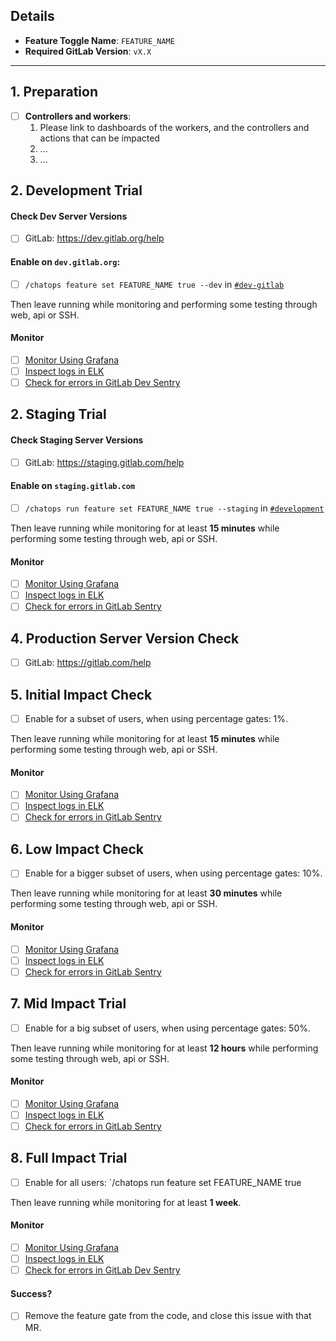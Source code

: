## Details
- **Feature Toggle Name**: `FEATURE_NAME`
- **Required GitLab Version**: `vX.X`

--------------------------------------------------------------------------------

## 1. Preparation

- [ ] **Controllers and workers**:
  1. Please link to dashboards of the workers, and the controllers and actions that can be impacted
  2. ...
  3. ...

## 2. Development Trial

#### Check Dev Server Versions
- [ ] GitLab: https://dev.gitlab.org/help

#### Enable on `dev.gitlab.org`:
- [ ] `/chatops feature set FEATURE_NAME true --dev` in [`#dev-gitlab`](https://gitlab.slack.com/messages/C6WQ87MU3)

Then leave running while monitoring and performing some testing through web, api or SSH.

#### Monitor

- [ ] [Monitor Using Grafana](https://dashboards.gitlab.net)
- [ ] [Inspect logs in ELK](https://log.gitlab.net/app/kibana)
- [ ] [Check for errors in GitLab Dev Sentry](https://sentry.gitlap.com/gitlab/devgitlaborg/?query=is%3Aunresolved)

## 2. Staging Trial

#### Check Staging Server Versions
- [ ] GitLab: https://staging.gitlab.com/help

#### Enable on `staging.gitlab.com`
- [ ] `/chatops run feature set FEATURE_NAME true --staging` in [`#development`](https://gitlab.slack.com/messages/C02PF508L/)

Then leave running while monitoring for at least **15 minutes** while performing some testing through web, api or SSH.

#### Monitor

- [ ] [Monitor Using Grafana](https://dashboards.gitlab.net)
- [ ] [Inspect logs in ELK](https://log.gitlab.net/app/kibana)
- [ ] [Check for errors in GitLab Sentry](https://sentry.gitlap.com/gitlab/gitlabcom/?query=is%3Aunresolved)

## 4. Production Server Version Check

- [ ] GitLab: https://gitlab.com/help

## 5. Initial Impact Check

- [ ] Enable for a subset of users, when using percentage gates: 1%.

Then leave running while monitoring for at least **15 minutes** while performing some testing through web, api or SSH.

#### Monitor

- [ ] [Monitor Using Grafana](https://dashboards.gitlab.net)
- [ ] [Inspect logs in ELK](https://log.gitlab.net/app/kibana)
- [ ] [Check for errors in GitLab Sentry](https://sentry.gitlap.com/gitlab/gitlabcom/?query=is%3Aunresolved)

## 6. Low Impact Check

- [ ] Enable for a bigger subset of users, when using percentage gates: 10%.

Then leave running while monitoring for at least **30 minutes** while performing some testing through web, api or SSH.

#### Monitor

- [ ] [Monitor Using Grafana](https://dashboards.gitlab.net)
- [ ] [Inspect logs in ELK](https://log.gitlab.net/app/kibana)
- [ ] [Check for errors in GitLab Sentry](https://sentry.gitlap.com/gitlab/gitlabcom/?query=is%3Aunresolved)

## 7. Mid Impact Trial

- [ ] Enable for a big subset of users, when using percentage gates: 50%.

Then leave running while monitoring for at least **12 hours** while performing some testing through web, api or SSH.

#### Monitor

- [ ] [Monitor Using Grafana](https://dashboards.gitlab.net)
- [ ] [Inspect logs in ELK](https://log.gitlab.net/app/kibana)
- [ ] [Check for errors in GitLab Sentry](https://sentry.gitlap.com/gitlab/gitlabcom/?query=is%3Aunresolved)

## 8. Full Impact Trial

- [ ] Enable for all users: `/chatops run feature set FEATURE_NAME true

Then leave running while monitoring for at least **1 week**.

#### Monitor

- [ ] [Monitor Using Grafana](https://dashboards.gitlab.net)
- [ ] [Inspect logs in ELK](https://log.gitlab.net/app/kibana)
- [ ] [Check for errors in GitLab Dev Sentry](https://sentry.gitlap.com/gitlab/devgitlaborg/?query=is%3Aunresolved)

#### Success?

- [ ] Remove the feature gate from the code, and close this issue with that MR.
